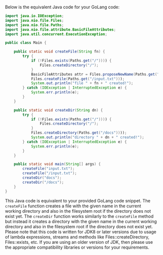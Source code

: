 Below is the equivalent Java code for your GoLang code:

```java
import java.io.IOException;
import java.nio.file.Files;
import java.nio.file.Paths;
import java.nio.file.attribute.BasicFileAttributes;
import java.util.concurrent.ExecutionException;

public class Main {

    public static void createFile(String fn) {
        try {
            if (!Files.exists(Paths.get("/")))) {
                Files.createDirectory("/");
            }
            BasicFileAttributes attr = Files.proposeNewName(Paths.get("/input.txt"), Paths.get("/some_name.txt"))), null);
            Files.createFile(Paths.get("/input.txt")));
            System.out.println("file " + fn + " created!");
        } catch (IOException | InterruptedException e) {
            System.err.println(e);
        }
    }

    public static void createDir(String dn) {
        try {
            if (!Files.exists(Paths.get("/")))) {
                Files.createDirectory("/");
            }
            Files.createDirectory(Paths.get("/docs"))));
            System.out.println("directory " + dn + " created!");
        } catch (IOException | InterruptedException e) {
            System.err.println(e);
        }
    }

    public static void main(String[] args) {
        createFile("input.txt");
        createFile("/input.txt");
        createDir("docs");
        createDir("/docs");
    }
}
```
This Java code is equivalent to your provided GoLang code snippet. The `createFile` function creates a file with the given name in the current working directory and also in the filesystem root if the directory does not exist yet.
The `createDir` function works similarly to the `createFile` method but instead it creates a directory with the given name in the current working directory and also in the filesystem root if the directory does not exist yet.
Please note that this code is written for JDK8 or later versions due to usage of lambda expressions, streams and methods like Files::createDirectory, Files::exists, etc. If you are using an older version of JDK, then please use the appropriate compatibility libraries or versions for your requirements.
